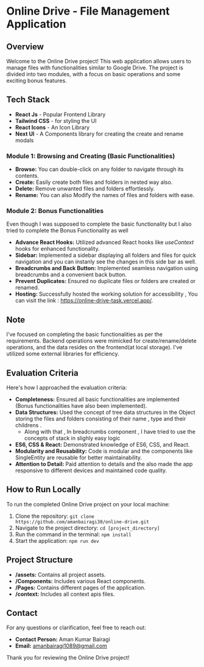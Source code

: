 # Online Drive - File Management Application

## Overview

Welcome to the Online Drive project! This web application allows users to manage files with functionalities similar to Google Drive. The project is divided into two modules, with a focus on basic operations and some exciting bonus features.

## Tech Stack
- **React Js** - Popular Frontend Library
- **Tailwind CSS** - for styling the UI
- **React Icons** - An Icon Library 
- **Next UI** - A Components library for creating the create and rename modals

### Module 1: Browsing and Creating (Basic Functionalities)

- **Browse:** You can double-click on any folder to navigate through its contents.
- **Create:** Easily create both files and folders in nested way also.
- **Delete:** Remove unwanted files and folders effortlessly.
- **Rename:** You can also Modify the names of files and folders with ease.

### Module 2: Bonus Functionalities

Even though I was supposed to complete the basic functionality but I also tried to complete the Bonus Functionality as well

- **Advance React Hooks:** Utilized advanced React hooks like *useContext* hooks for enhanced functionality.
- **Sidebar:** Implemented a sidebar displaying all folders and files for quick navigation and you can instanly see the changes in this side bar as well.
- **Breadcrumbs and Back Button:** Implemented seamless navigation using breadcrumbs and a convenient back button.
- **Prevent Duplicates:** Ensured no duplicate files or folders are created or renamed.
- **Hosting:** Successfully hosted the working solution for accessibility , You can visit the link : https://online-drive-task.vercel.app/.

## Note

I've focused on completing the basic functionalities as per the requirements. Backend operations were mimicked for create/rename/delete operations, and the data resides on the frontend(at local storage). I've utilized some external libraries for efficiency.

## Evaluation Criteria

Here's how I approached the evaluation criteria:

- **Completeness:** Ensured all basic functionalities are implemented (Bonus functionalities have also been implemented).
- **Data Structures:** Used the concept of tree data structures in the Object storing the files and folders consisting of their name , type and their childrens .
    - Along with that , In breadcrumbs component , I have tried to use the concepts of stack in slighly easy logic
- **ES6, CSS & React:** Demonstrated knowledge of ES6, CSS, and React.
- **Modularity and Reusability:** Code is modular and the components like SingleEntity are reusable for better maintainability.
- **Attention to Detail:** Paid attention to details and the also made the app responsive to different devices and maintained code quality.

## How to Run Locally

To run the completed Online Drive project on your local machine:

1. Clone the repository: `git clone https://github.com/amanbairagi30/online-drive.git`
2. Navigate to the project directory: `cd [project_directory]`
3. Run the command in the terminal: `npm install`
4. Start the application: `npm run dev`

## Project Structure

- **/assets:** Contains all project assets.
- **/Components:** Includes various React components.
- **/Pages:** Contains different pages of the application.
- **/context:** Includes all context apis files.

## Contact

For any questions or clarification, feel free to reach out:

- **Contact Person:** Aman Kumar Bairagi
- **Email:** amanbairagi1089@gmail.com

Thank you for reviewing the Online Drive project!
